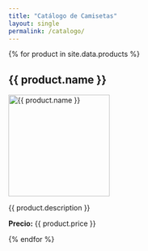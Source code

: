 ```yaml
---
title: "Catálogo de Camisetas"
layout: single
permalink: /catalogo/
---
```


{% for product in site.data.products %}
  <div class="product">
    <h2>{{ product.name }}</h2>
    <img src="/assets/images/{{ product.image }}" alt="{{ product.name }}" width="200">
    <p>{{ product.description }}</p>
    <p><strong>Precio:</strong> {{ product.price }}</p>
  </div>
{% endfor %}